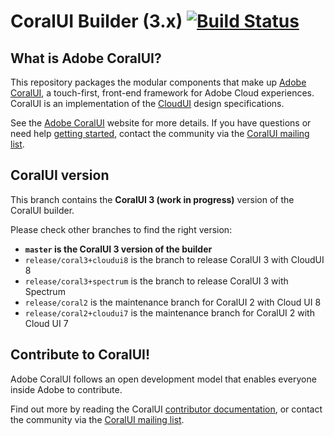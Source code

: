 # CoralUI Builder (3.x) [![Build Status](https://jenkins-coral.bsl.eur.adobe.com/job/Build_Coral_coralui3/badge/icon)](https://jenkins-coral.bsl.eur.adobe.com/job/Build_Coral_coralui3/)

## What is Adobe CoralUI?
This repository packages the modular components that make up [Adobe CoralUI][1], a touch-first, front-end framework
for Adobe Cloud experiences.  CoralUI is an implementation of
the [CloudUI][2] design specifications.

See the [Adobe CoralUI][1] website for more details.  If you have questions or
need help [getting started][5], contact the community via the [CoralUI mailing list][3].

## CoralUI version
This branch contains the **CoralUI 3 (work in progress)** version of the CoralUI builder.

Please check other branches to find the right version:

* **```master``` is the CoralUI 3 version of the builder**
* ```release/coral3+cloudui8``` is the branch to release CoralUI 3 with CloudUI 8
* ```release/coral3+spectrum``` is the branch to release CoralUI 3 with Spectrum
* ```release/coral2``` is the maintenance branch for CoralUI 2 with Cloud UI 8
* ```release/coral2+cloudui7``` is the maintenance branch for CoralUI 2 with Cloud UI 7


## Contribute to CoralUI!

Adobe CoralUI follows an open development model that enables everyone inside
Adobe to contribute.

Find out more by reading the CoralUI [contributor documentation][4], or contact the
community via the [CoralUI mailing list][3].

[1]: http://coralui.corp.adobe.com
[2]: https://wiki.corp.adobe.com/display/CloudUI/Component+Library
[3]: mailto:coralui@adobe.com
[4]: https://wiki.corp.adobe.com/display/CUI/CoralUI+Home
[5]: http://coralui.corp.adobe.com/getting-started/
